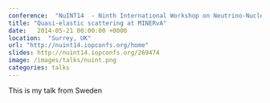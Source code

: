 ```yaml
---
conference:  "NuINT14  - Ninth International Workshop on Neutrino-Nucleus Interactions in the few-GeV Region"
title: "Quasi-elastic scattering at MINERvA"
date:   2014-05-21 00:00:00 +0000
location:  "Surrey, UK"
url: "http://nuint14.iopconfs.org/home"
slides: http://nuint14.iopconfs.org/269474
image: /images/talks/nuint.png
categories: talks
---
```

This is my talk from Sweden

